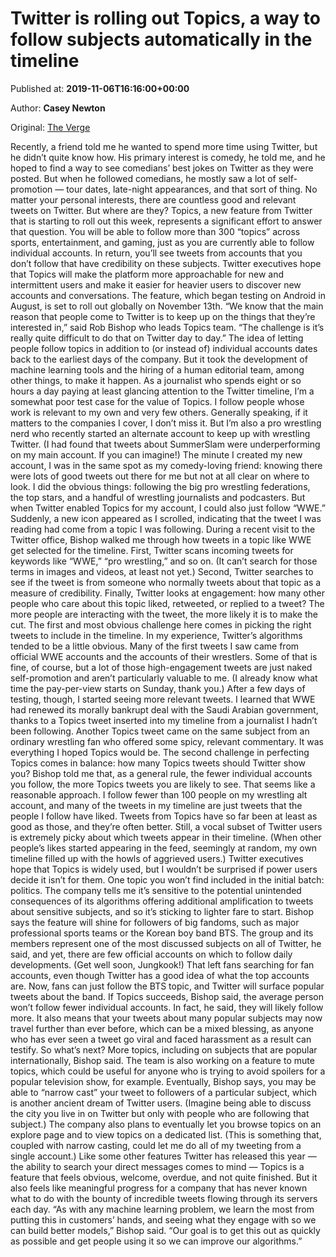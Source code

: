 
# Twitter is rolling out Topics, a way to follow subjects automatically in the timeline

Published at: **2019-11-06T16:16:00+00:00**

Author: **Casey Newton**

Original: [The Verge](https://www.theverge.com/2019/11/6/20948547/twitter-topics-launch-sports-gaming-entertainment-test)

Recently, a friend told me he wanted to spend more time using Twitter, but he didn’t quite know how. His primary interest is comedy, he told me, and he hoped to find a way to see comedians’ best jokes on Twitter as they were posted. But when he followed comedians, he mostly saw a lot of self-promotion — tour dates, late-night appearances, and that sort of thing. No matter your personal interests, there are countless good and relevant tweets on Twitter. But where are they?
Topics, a new feature from Twitter that is starting to roll out this week, represents a significant effort to answer that question. You will be able to follow more than 300 “topics” across sports, entertainment, and gaming, just as you are currently able to follow individual accounts. In return, you’ll see tweets from accounts that you don’t follow that have credibility on these subjects.
Twitter executives hope that Topics will make the platform more approachable for new and intermittent users and make it easier for heavier users to discover new accounts and conversations. The feature, which began testing on Android in August, is set to roll out globally on November 13th.
“We know that the main reason that people come to Twitter is to keep up on the things that they’re interested in,” said Rob Bishop who leads Topics team. “The challenge is it’s really quite difficult to do that on Twitter day to day.”
The idea of letting people follow topics in addition to (or instead of) individual accounts dates back to the earliest days of the company. But it took the development of machine learning tools and the hiring of a human editorial team, among other things, to make it happen.
As a journalist who spends eight or so hours a day paying at least glancing attention to the Twitter timeline, I’m a somewhat poor test case for the value of Topics. I follow people whose work is relevant to my own and very few others. Generally speaking, if it matters to the companies I cover, I don’t miss it.
But I’m also a pro wrestling nerd who recently started an alternate account to keep up with wrestling Twitter. (I had found that tweets about SummerSlam were underperforming on my main account. If you can imagine!) The minute I created my new account, I was in the same spot as my comedy-loving friend: knowing there were lots of good tweets out there for me but not at all clear on where to look.
I did the obvious things: following the big pro wrestling federations, the top stars, and a handful of wrestling journalists and podcasters. But when Twitter enabled Topics for my account, I could also just follow “WWE.” Suddenly, a new icon appeared as I scrolled, indicating that the tweet I was reading had come from a topic I was following.
During a recent visit to the Twitter office, Bishop walked me through how tweets in a topic like WWE get selected for the timeline. First, Twitter scans incoming tweets for keywords like “WWE,” “pro wrestling,” and so on. (It can’t search for those terms in images and videos, at least not yet.) Second, Twitter searches to see if the tweet is from someone who normally tweets about that topic as a measure of credibility. Finally, Twitter looks at engagement: how many other people who care about this topic liked, retweeted, or replied to a tweet? The more people are interacting with the tweet, the more likely it is to make the cut.
The first and most obvious challenge here comes in picking the right tweets to include in the timeline. In my experience, Twitter’s algorithms tended to be a little obvious. Many of the first tweets I saw came from official WWE accounts and the accounts of their wrestlers. Some of that is fine, of course, but a lot of those high-engagement tweets are just naked self-promotion and aren’t particularly valuable to me. (I already know what time the pay-per-view starts on Sunday, thank you.)
After a few days of testing, though, I started seeing more relevant tweets. I learned that WWE had renewed its morally bankrupt deal with the Saudi Arabian government, thanks to a Topics tweet inserted into my timeline from a journalist I hadn’t been following. Another Topics tweet came on the same subject from an ordinary wrestling fan who offered some spicy, relevant commentary. It was everything I hoped Topics would be.
The second challenge in perfecting Topics comes in balance: how many Topics tweets should Twitter show you? Bishop told me that, as a general rule, the fewer individual accounts you follow, the more Topics tweets you are likely to see. That seems like a reasonable approach. I follow fewer than 100 people on my wrestling alt account, and many of the tweets in my timeline are just tweets that the people I follow have liked. Tweets from Topics have so far been at least as good as those, and they’re often better.
Still, a vocal subset of Twitter users is extremely picky about which tweets appear in their timeline. (When other people’s likes started appearing in the feed, seemingly at random, my own timeline filled up with the howls of aggrieved users.) Twitter executives hope that Topics is widely used, but I wouldn’t be surprised if power users decide it isn’t for them.
One topic you won’t find included in the initial batch: politics. The company tells me it’s sensitive to the potential unintended consequences of its algorithms offering additional amplification to tweets about sensitive subjects, and so it’s sticking to lighter fare to start.
Bishop says the feature will shine for followers of big fandoms, such as major professional sports teams or the Korean boy band BTS. The group and its members represent one of the most discussed subjects on all of Twitter, he said, and yet, there are few official accounts on which to follow daily developments. (Get well soon, Jungkook!) That left fans searching for fan accounts, even though Twitter has a good idea of what the top accounts are. Now, fans can just follow the BTS topic, and Twitter will surface popular tweets about the band.
If Topics succeeds, Bishop said, the average person won’t follow fewer individual accounts. In fact, he said, they will likely follow more. It also means that your tweets about many popular subjects may now travel further than ever before, which can be a mixed blessing, as anyone who has ever seen a tweet go viral and faced harassment as a result can testify.
So what’s next? More topics, including on subjects that are popular internationally, Bishop said. The team is also working on a feature to mute topics, which could be useful for anyone who is trying to avoid spoilers for a popular television show, for example. Eventually, Bishop says, you may be able to “narrow cast” your tweet to followers of a particular subject, which is another ancient dream of Twitter users. (Imagine being able to discuss the city you live in on Twitter but only with people who are following that subject.)
The company also plans to eventually let you browse topics on an explore page and to view topics on a dedicated list. (This is something that, coupled with narrow casting, could let me do all of my tweeting from a single account.)
Like some other features Twitter has released this year — the ability to search your direct messages comes to mind — Topics is a feature that feels obvious, welcome, overdue, and not quite finished. But it also feels like meaningful progress for a company that has never known what to do with the bounty of incredible tweets flowing through its servers each day.
“As with any machine learning problem, we learn the most from putting this in customers’ hands, and seeing what they engage with so we can build better models,” Bishop said. “Our goal is to get this out as quickly as possible and get people using it so we can improve our algorithms.”
